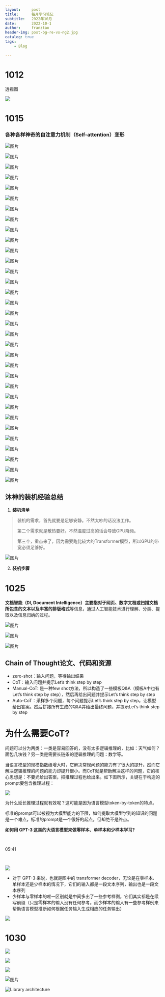 ```yaml
---
layout:     post
title:      每月学习笔记
subtitle:   2022年10月
date:       2022-10-1
author:     franztao
header-img: post-bg-re-vs-ng2.jpg
catalog: true
tags:
    - Blog

---
```


# 1012

透视图

![](https://gimg2.baidu.com/image_search/src=http%3A%2F%2Fimg-blog.csdnimg.cn%2F20200818132045926.png%3Fx-oss-process%3Dimage%2Fwatermark%2Ctype_ZmFuZ3poZW5naGVpdGk%2Cshadow_10%2Ctext_aHR0cHM6Ly9ibG9nLmNzZG4ubmV0L1JvYmluX1Bp%2Csize_16%2Ccolor_FFFFFF%2Ct_70%23pic_center&refer=http%3A%2F%2Fimg-blog.csdnimg.cn&app=2002&size=f9999,10000&q=a80&n=0&g=0n&fmt=auto?sec=1668152618&t=995f6de24064e9704b641e3be587aa28)

# 1015

### 各种各样神奇的自注意力机制（Self-attention）变形

![图片](https://mmbiz.qpic.cn/mmbiz_png/Psho9dm7oDEn2AXdmRKcxza7HZnLZH8B9u1xh9nUSiaw6DE5mSGoC0PtavVlp55TVf24HPicABgTfeQ3d5S6OF3g/640?wx_fmt=png&wxfrom=5&wx_lazy=1&wx_co=1)

![图片](https://mmbiz.qpic.cn/mmbiz_png/Psho9dm7oDEn2AXdmRKcxza7HZnLZH8Be1m2TrZ5UTTvQDAtF5LbJ4ORXFKHXdKk65nXsZuBxSI7shroJCel0w/640?wx_fmt=png&wxfrom=5&wx_lazy=1&wx_co=1)

![图片](https://mmbiz.qpic.cn/mmbiz_png/Psho9dm7oDEn2AXdmRKcxza7HZnLZH8BgaPLl8ibcz3ON1yyIUl2U90Y5pFh2Cexp7TEhgeazadHwroecOMfe9Q/640?wx_fmt=png&wxfrom=5&wx_lazy=1&wx_co=1)

![图片](https://mmbiz.qpic.cn/mmbiz_png/Psho9dm7oDEn2AXdmRKcxza7HZnLZH8BgicgkAue1PMqEArlCoYV5LRMwdvyPqb9Oxvdr5pJJe07g2aKsX59VVg/640?wx_fmt=png&wxfrom=5&wx_lazy=1&wx_co=1)

![图片](https://mmbiz.qpic.cn/mmbiz_png/Psho9dm7oDEn2AXdmRKcxza7HZnLZH8BWtDduhHItx1V9TIAicicp4lA3rBlB1iamt8XWQkX4wNibwSy5PI4miaH0icA/640?wx_fmt=png&wxfrom=5&wx_lazy=1&wx_co=1)

![图片](https://mmbiz.qpic.cn/mmbiz_png/Psho9dm7oDEn2AXdmRKcxza7HZnLZH8B5AYqBLXXUMhTcDr4UOKia8xaOkgdN40PEdEo0RE3SWr36iaH4CibpCzjg/640?wx_fmt=png&wxfrom=5&wx_lazy=1&wx_co=1)

![图片](https://mmbiz.qpic.cn/mmbiz_png/Psho9dm7oDEn2AXdmRKcxza7HZnLZH8BgycAHiagoTH3Vf4d86MaXhBJfRN7nfyXTciaWrjBXjyyA8wKueic1TUGQ/640?wx_fmt=png&wxfrom=5&wx_lazy=1&wx_co=1)

![图片](https://mmbiz.qpic.cn/mmbiz_png/Psho9dm7oDEn2AXdmRKcxza7HZnLZH8BOiaxM4QNH73bdMP93Nic7vicCJfzqkEJ0ddZ3UHtdU2P2oDVfXib37EbmQ/640?wx_fmt=png&wxfrom=5&wx_lazy=1&wx_co=1)

![图片](https://mmbiz.qpic.cn/mmbiz_png/Psho9dm7oDEn2AXdmRKcxza7HZnLZH8BvK73iaW2icnmYFAAGmVTxjJ6LUQXSsVNxXGcdxKZJyeYpfibpvnHib9FQA/640?wx_fmt=png&wxfrom=5&wx_lazy=1&wx_co=1)

![图片](https://mmbiz.qpic.cn/mmbiz_png/Psho9dm7oDEn2AXdmRKcxza7HZnLZH8Bsia3BO90icIuZcZrPhOfcZWPU6vNV0iaSDFeH7Eics1fIgWQ3TgTsZ0PDg/640?wx_fmt=png&wxfrom=5&wx_lazy=1&wx_co=1)

![图片](https://mmbiz.qpic.cn/mmbiz_png/Psho9dm7oDEn2AXdmRKcxza7HZnLZH8BJAITSFd1d2CqeoRXLWTtuticfDTb4JC42BhwicD66KswLf4bKdSvzkMA/640?wx_fmt=png&wxfrom=5&wx_lazy=1&wx_co=1)

![图片](https://mmbiz.qpic.cn/mmbiz_png/Psho9dm7oDEn2AXdmRKcxza7HZnLZH8BYQdXZkOLm02GicBcyqxKqQoVNPz96Aibiag1icOqj7B1eMQmTcc9aQHyaA/640?wx_fmt=png&wxfrom=5&wx_lazy=1&wx_co=1)

![图片](https://mmbiz.qpic.cn/mmbiz_png/Psho9dm7oDEn2AXdmRKcxza7HZnLZH8Bt5bUB8ECo610GYbWsFUhMypeKGuOibfwYpVKwH1WPw5gVNBBJAmt6gw/640?wx_fmt=png&wxfrom=5&wx_lazy=1&wx_co=1)

![图片](https://mmbiz.qpic.cn/mmbiz_png/Psho9dm7oDEn2AXdmRKcxza7HZnLZH8BGH0YqB0VecTqHGV25No37o9AIyhADHzFBXia9OiaTKepvDoXXibOia8UCg/640?wx_fmt=png&wxfrom=5&wx_lazy=1&wx_co=1)

![图片](https://mmbiz.qpic.cn/mmbiz_png/Psho9dm7oDEn2AXdmRKcxza7HZnLZH8BoibXJ32wicPcg8eSbdQBF2coDVrOeciceCeeEIibbeSB3CsDXpTL95oWsw/640?wx_fmt=png&wxfrom=5&wx_lazy=1&wx_co=1)

![图片](https://mmbiz.qpic.cn/mmbiz_png/Psho9dm7oDEn2AXdmRKcxza7HZnLZH8BQB4QKUKdyIXAicMjcbibh9AMQicKegjcCVEibfiaicibJFIGqcCzq44iaWcnwg/640?wx_fmt=png&wxfrom=5&wx_lazy=1&wx_co=1)

![图片](https://mmbiz.qpic.cn/mmbiz_png/Psho9dm7oDEn2AXdmRKcxza7HZnLZH8B4Ghh7vicibjN0Kx7T89LBX7Iib6gn8zKOrOfIGs5iajrMkjibsTIAllNrxw/640?wx_fmt=png&wxfrom=5&wx_lazy=1&wx_co=1)

![图片](https://mmbiz.qpic.cn/mmbiz_png/Psho9dm7oDEn2AXdmRKcxza7HZnLZH8BdRXK2p8libkUKuam0alB9iaJKSnD7icVSgaLqwU7AGcibEWNvHhZFc2JYQ/640?wx_fmt=png&wxfrom=5&wx_lazy=1&wx_co=1)

![图片](https://mmbiz.qpic.cn/mmbiz_png/Psho9dm7oDEn2AXdmRKcxza7HZnLZH8Bw4bR0LCUibBNUUFzDfqS7CTVzqgH4UYyBsibIgLRSxzaJjXzeh0zGFkg/640?wx_fmt=png&wxfrom=5&wx_lazy=1&wx_co=1)

![图片](https://mmbiz.qpic.cn/mmbiz_png/Psho9dm7oDEn2AXdmRKcxza7HZnLZH8BulJiaFfAdkFVcvVGv28FDqKoc1TmFhnaHk1xr9xGMrCwHjZpPUGicf3Q/640?wx_fmt=png&wxfrom=5&wx_lazy=1&wx_co=1)

![图片](https://mmbiz.qpic.cn/mmbiz_png/Psho9dm7oDEn2AXdmRKcxza7HZnLZH8BXflHwn2KCbysUnof35QnnHpUCnBpcsFHEX1kxribKeW6OMmVa6RjxhQ/640?wx_fmt=png&wxfrom=5&wx_lazy=1&wx_co=1)

![图片](https://mmbiz.qpic.cn/mmbiz_png/Psho9dm7oDEn2AXdmRKcxza7HZnLZH8Bh6ARUicsyXl0Jqt9ZDLGFRmzxjU91Tb5Q8XHYZaeTQ2s4mFxbbZumcw/640?wx_fmt=png&wxfrom=5&wx_lazy=1&wx_co=1)

![图片](https://mmbiz.qpic.cn/mmbiz_png/Psho9dm7oDEn2AXdmRKcxza7HZnLZH8BORJGZqsFH5iatl1VPISh8YQoUxvdwJjcwkq20vyXNicNBhicGq3mN604Q/640?wx_fmt=png&wxfrom=5&wx_lazy=1&wx_co=1)

![图片](https://mmbiz.qpic.cn/mmbiz_png/Psho9dm7oDEn2AXdmRKcxza7HZnLZH8BP3RrkeIK88M2Mg5RBTvcp6HaC6mnMoBEo6EHqmgKZsRYyOswts0KwA/640?wx_fmt=png&wxfrom=5&wx_lazy=1&wx_co=1)

![图片](https://mmbiz.qpic.cn/mmbiz_png/Psho9dm7oDEn2AXdmRKcxza7HZnLZH8BQY54FG9tYjDn3smLWicLlgqGVJ56Z6rcoHzMo11By9nqGlx4WQuKh6Q/640?wx_fmt=png&wxfrom=5&wx_lazy=1&wx_co=1)

![图片](https://mmbiz.qpic.cn/mmbiz_png/Psho9dm7oDEn2AXdmRKcxza7HZnLZH8BB251PsQVRLk6fanhEL2HyvpyZe6sg2zSFuQWtt4k3tHDIpK8BJoA6Q/640?wx_fmt=png&wxfrom=5&wx_lazy=1&wx_co=1)

![图片](https://mmbiz.qpic.cn/mmbiz_png/Psho9dm7oDEn2AXdmRKcxza7HZnLZH8B99AWQfzzDoFceib06JS2d7PHlzTuYb2zyccsoQp5JA807wDeSTDhwjg/640?wx_fmt=png&wxfrom=5&wx_lazy=1&wx_co=1)

![图片](https://mmbiz.qpic.cn/mmbiz_png/Psho9dm7oDEn2AXdmRKcxza7HZnLZH8Bss4xPq3ZicliaWnHts8nomRjdgR8apEQdKzt2l3ViclO5b2y9KsPxnxmA/640?wx_fmt=png&wxfrom=5&wx_lazy=1&wx_co=1)

![图片](https://mmbiz.qpic.cn/mmbiz_png/Psho9dm7oDEn2AXdmRKcxza7HZnLZH8BEhThJkV5hvUQGTiaOQ5oxV3rPBZ6F6PHJPibdDfIuUDAXxG1Xj0Vx7uQ/640?wx_fmt=png&wxfrom=5&wx_lazy=1&wx_co=1)

![图片](https://mmbiz.qpic.cn/mmbiz_png/Psho9dm7oDEn2AXdmRKcxza7HZnLZH8BKTiaq1jgtuxYc1McZ1GAOQtuuGa9FwsQQpUEtO1by06EvgaBvRUuUKA/640?wx_fmt=png&wxfrom=5&wx_lazy=1&wx_co=1)

![图片](https://mmbiz.qpic.cn/mmbiz_png/Psho9dm7oDEn2AXdmRKcxza7HZnLZH8BsRz8EYoGt9pxJ67lr2d5HUp6az5BMHZkibR1bIxTQZ8rb59UToGVNtg/640?wx_fmt=png&wxfrom=5&wx_lazy=1&wx_co=1)

![图片](https://mmbiz.qpic.cn/mmbiz_png/Psho9dm7oDEn2AXdmRKcxza7HZnLZH8BnHtjImDQicibeeYc6m1z7l39PIWoYpJAiak7CVx2RgvZibicFFTMpibyn4sg/640?wx_fmt=png&wxfrom=5&wx_lazy=1&wx_co=1)

![图片](https://mmbiz.qpic.cn/mmbiz_png/Psho9dm7oDEn2AXdmRKcxza7HZnLZH8B5CxLY2Cumjtbq7ypVlj3TGmBmQQesLwhabnQHbmuggwrelSCia5zic6w/640?wx_fmt=png&wxfrom=5&wx_lazy=1&wx_co=1)

## 沐神的装机经验总结

1. **装机清单**

> 装机的需求，首先就要是足够安静。不然太吵的话没法工作。  
> 
> 第二个需求就是散热要好。不然温度过高的话会导致GPU降频。
> 
> 第三个，重点来了，因为需要跑比较大的Transformer模型，所以GPU的带宽必须足够好。

![图片](https://mmbiz.qpic.cn/mmbiz_png/UicQ7HgWiaUb2iaejSHjeLUnTlchYOHqIic5qWsK5BPZgexLas675EAvQ0DXYVCsmXUDluUj7LL39Gg7SXtTicdTCSw/640?wx_fmt=png&random=0.9003851732307413&wxfrom=5&wx_lazy=1&wx_co=1)

2. **装机步骤**

# 1025

**文档智能（DI, Document Intelligence）**主要指对于网页、数字文档或扫描文档所包含的**文本以及丰富的排版格式**等信息，通过人工智能技术进行理解、分类、提取以及信息归纳的过程。

 ![图片](https://mmbiz.qpic.cn/mmbiz_png/sKia1FKFiafgjoOjRsbiapiblewibOpYqEJ1pO7Muw7ic1sTj4iayxD5XkmPDhgWy51G6Gia2M2mm4oMsU6uR4DqcjjricA/640?wx_fmt=png&wxfrom=5&wx_lazy=1&wx_co=1)

![图片](https://mmbiz.qpic.cn/mmbiz_png/sKia1FKFiafgjDyKlqSGnoibX8WUxoIfiaYwMVY08WKS0yN2b8n0xwZibx0PpWgXaG37rRqmng1EicVZsaJcbJUutDAg/640?wx_fmt=png&wxfrom=5&wx_lazy=1&wx_co=1)

![图片](https://mmbiz.qpic.cn/mmbiz_png/sKia1FKFiafgjDyKlqSGnoibX8WUxoIfiaYwE0XgILia0lZLHrNjGDOpwh66ibhgWGAKN3IiarRhlU6yfxKw4bnr7d1AA/640?wx_fmt=png&wxfrom=5&wx_lazy=1&wx_co=1)

## Chain of Thought论文、代码和资源

- zero-shot：输入问题，等待输出结果
- CoT：输入问题并提示Let’s think step by step
- Manual-CoT: 是一种few shot方法，所以构造了一些模板Q&A（模板A中也有Let’s think step by step），然后再给出问题并提示Let’s think step by step
- Auto-CoT：采样多个问题，每个问题提示Let’s think step by step，让模型给出答案。然后拼接所有生成的Q&A并给出最终问题，并提示Let’s think step by step

# 为什么需要CoT?

问题可以分为两类：一类是容易回答的，没有太多逻辑推理的，比如：天气如何？面包几块钱？另一类是需要长链条的逻辑推理的问题：数学等。

当语言模型的规模指数级增大时，它解决常规问题的能力有了很大的提升，然而它解决逻辑推理的问题的能力却提升很小。而CoT就是帮助解决这样的问题，它的核心思想是：不要光给出答案，把推理过程也给出来。如下图所示，关键在于构造的prompt要包含推理过程：

![](https://i0.hdslb.com/bfs/note/eac4b6a666c6a5f0c922a916f053ac1cb06ac09b.png)

为什么延长推理过程就有效呢？这可能是因为语言模型token-by-token的特点。

标准的prompt可以被视为大模型能力的下限，如何提取大模型学到的知识的问题是一个难点，标准的prompt是一个很好的起点，但却绝不是终点。

**如何用 GPT-3 这类的大语言模型来做零样本、单样本和少样本学习?**

﻿

05:41

﻿

![](https://i0.hdslb.com/bfs/note/5c97101ebf5f629163900389c9e957e8176e651b.png)

- 对于 GPT-3 来说，也就是图中的 transformer decoder，无论是在零样本、单样本还是少样本的情况下，它们的输入都是一段文本序列，输出也是一段文本序列
- 少样本与零样本的唯一区别就是中间多出了一些参考样例，它们其实都是在续写前缀（只是零样本的输入没有任何参考，而少样本的输入有一些参考样例来帮助语言模型推断如何根据任务输入生成相应的任务输出）

![](C:\Users\franztao\AppData\Roaming\marktext\images\2022-10-29-20-04-30-image.png)

# 1030

 ![](C:\Users\franztao\AppData\Roaming\marktext\images\2022-10-30-23-32-47-image.png)

![](C:\Users\franztao\AppData\Roaming\marktext\images\2022-10-30-23-30-31-image.png)

![](C:\Users\franztao\AppData\Roaming\marktext\images\2022-10-30-23-32-28-image.png)

![图片](https://mmbiz.qpic.cn/mmbiz_png/dqVy90DEgE2iaib3Qszlpcb8wz8kSIryicdOFNmJicriaQCjCGwLRa00sjbltrHw8SagiaGd3ZQWKzB5tOmXUGDn3cXg/640?wx_fmt=png&wxfrom=5&wx_lazy=1&wx_co=1)



![Library architecture](https://spacy.io/architecture-415624fc7d149ec03f2736c4aa8b8f3c.svg)
